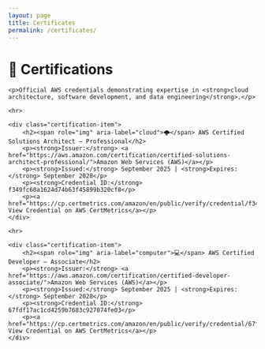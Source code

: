 ```yaml
---
layout: page
title: Certificates
permalink: /certificates/
---
```


<div class="certifications">
    <h1><span role="img" aria-label="medal">🏅</span> Certifications</h1>
    
    <p>Official AWS credentials demonstrating expertise in <strong>cloud architecture, software development, and data engineering</strong>.</p>
    
    <hr>
    
    <div class="certification-item">
        <h2><span role="img" aria-label="cloud">🌩️</span> AWS Certified Solutions Architect – Professional</h2>
        <p><strong>Issuer:</strong> <a href="https://aws.amazon.com/certification/certified-solutions-architect-professional/">Amazon Web Services (AWS)</a></p>
        <p><strong>Issued:</strong> September 2025 | <strong>Expires:</strong> September 2028</p>
        <p><strong>Credential ID:</strong> f349fc68a1624d74b63f45899b320cf8</p>
        <p><a href="https://cp.certmetrics.com/amazon/en/public/verify/credential/f349fc68a1624d74b63f45899b320cf8">🔗 View Credential on AWS CertMetrics</a></p>
    </div>
    
    <hr>
    
    <div class="certification-item">
        <h2><span role="img" aria-label="computer">💻</span> AWS Certified Developer – Associate</h2>
        <p><strong>Issuer:</strong> <a href="https://aws.amazon.com/certification/certified-developer-associate/">Amazon Web Services (AWS)</a></p>
        <p><strong>Issued:</strong> September 2025 | <strong>Expires:</strong> September 2028</p>
        <p><strong>Credential ID:</strong> 67fdf17ac1cd4259b7683c927074fe03</p>
        <p><a href="https://cp.certmetrics.com/amazon/en/public/verify/credential/67fdf17ac1cd4259b7683c927074fe03">🔗 View Credential on AWS CertMetrics</a></p>
    </div>
</div>
